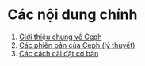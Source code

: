 # Các nội dung chính

1. [Giới thiệu chung về Ceph](CEPH/Docs/Giới%20thiệu%20chung.md)
2. [Các phiên bản của Ceph (lý thuyết)](CEPH/Docs/Các%20phiên%20bản%20của%20Ceph.md)
3. [Các cách cài đặt cơ bản](Các%20cách%20cài%20đặt%20(basic).md)
